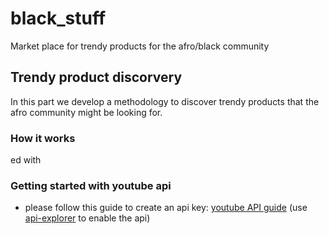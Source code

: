 # black_stuff
Market place for trendy products for the afro/black community

## Trendy product discorvery
In this part we develop a methodology to discover trendy products that the afro community might be looking for. 

### How it works
ed with 
### Getting started with youtube api
* please follow this guide to create an api key: [youtube API guide](https://developers.google.com/youtube/registering_an_application) 
    (use [api-explorer](https://developers.google.com/apis-explorer/#p/youtube/v3/) to enable the api)